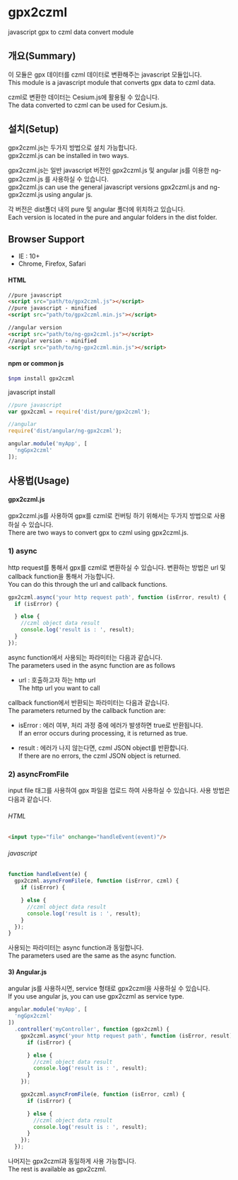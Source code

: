 gpx2czml
====

javascript gpx to czml data convert module

개요(Summary)
----

이 모듈은 gpx 데이터를 czml 데이터로 변환해주는 javascript 모듈입니다.<br/>
This module is a javascript module that converts gpx data to czml data.

czml로 변환한 데이터는 Cesium.js에 활용될 수 있습니다.<br/>
The data converted to czml can be used for Cesium.js.

설치(Setup)
----
gpx2czml.js는 두가지 방법으로 설치 가능합니다.<br/>
gpx2czml.js can be installed in two ways.

gpx2czml.js는 일반 javascript 버전인 gpx2czml.js 및 angular js를 이용한 ng-gpx2czml.js 를 사용하실 수 있습니다.<br/>
gpx2czml.js can use the general javascript versions gpx2czml.js and ng-gpx2czml.js using angular js.

각 버전은 dist폴더 내의 pure 및 angular 폴더에 위치하고 있습니다.<br/>
Each version is located in the pure and angular folders in the dist folder.

Browser Support
----

- IE : 10+
- Chrome, Firefox, Safari


#### HTML
```html
//pure javascript
<script src="path/to/gpx2czml.js"></script>
//pure javascript - minified
<script src="path/to/gpx2czml.min.js"></script>

//angular version
<script src="path/to/ng-gpx2czml.js"></script>
//angular version - minified
<script src="path/to/ng-gpx2czml.min.js"></script>
```

#### npm or common js

```bash
$npm install gpx2czml
```

javascript install

```js
//pure javascript
var gpx2czml = require('dist/pure/gpx2czml');

//angular
require('dist/angular/ng-gpx2czml');

angular.module('myApp', [
  'ngGpx2czml'
]);
```

사용법(Usage)
----

#### gpx2czml.js

gpx2czml.js를 사용하여 gpx를 czml로 컨버팅 하기 위해서는 두가지 방법으로 사용하실 수 있습니다.<br/>
There are two ways to convert gpx to czml using gpx2czml.js.

### 1) async

http request를 통해서 gpx를 czml로 변환하실 수 있습니다. 변환하는 방법은 url 및 callback function을 통해서 가능합니다.<br/>
You can do this through the url and callback functions.

```js
gpx2czml.async('your http request path', function (isError, result) {
  if (isError) {

  } else {
    //czml object data result
    console.log('result is : ', result);
  }
});
```

async function에서 사용되는 파라미터는 다음과 같습니다.<br/>
The parameters used in the async function are as follows

- url : 호출하고자 하는 http url<br/>
The http url you want to call

callback function에서 반환되는 파라미터는 다음과 같습니다.<br/>
The parameters returned by the callback function are:

- isError : 에러 여부, 처리 과정 중에 에러가 발생하면 true로 반환됩니다.<br/>
If an error occurs during processing, it is returned as true.

- result : 에러가 나지 않는다면, czml JSON object를 반환합니다.<br/>
If there are no errors, the czml JSON object is returned.

### 2) asyncFromFile

input file 태그를 사용하여 gpx 파일을 업로드 하여 사용하실 수 있습니다. 사용 방법은 다음과 같습니다.

###### HTML
```html
<input type="file" onchange="handleEvent(event)"/>
```

###### javascript

```js
function handleEvent(e) {
  gpx2czml.asyncFromFile(e, function (isError, czml) {
    if (isError) {

    } else {
      //czml object data result
      console.log('result is : ', result);
    }
  });
}
```

사용되는 파라미터는 async function과 동일합니다.<br/>
The parameters used are the same as the async function.

#### 3) Angular.js

angular js를 사용하시면, service 형태로 gpx2czml을 사용하실 수 있습니다.<br/>
If you use angular js, you can use gpx2czml as service type.

```js
angular.module('myApp', [
  'ngGpx2czml'
])
  .controller('myController', function (gpx2czml) {
    gpx2czml.async('your http request path', function (isError, result) {
      if (isError) {

      } else {
        //czml object data result
        console.log('result is : ', result);
      }
    });

    gpx2czml.asyncFromFile(e, function (isError, czml) {
      if (isError) {

      } else {
        //czml object data result
        console.log('result is : ', result);
      }
    });
  });
```

나머지는 gpx2czml과 동일하게 사용 가능합니다.<br/>
The rest is available as gpx2czml.
